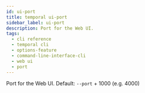 ```yaml
---
id: ui-port
title: temporal ui-port
sidebar_label: ui-port
description: Port for the Web UI.
tags:
  - cli reference
  - temporal cli
  - options-feature
  - command-line-interface-cli
  - web ui
  - port
---
```


Port for the Web UI.
Default: `--port` + 1000 (e.g. 4000)
